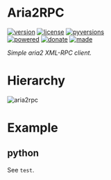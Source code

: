 # Aria2RPC

<badges>[![version](https://img.shields.io/pypi/v/aria2rpc.svg)](https://pypi.org/project/aria2rpc/)
[![license](https://img.shields.io/pypi/l/aria2rpc.svg)](https://pypi.org/project/aria2rpc/)
[![pyversions](https://img.shields.io/pypi/pyversions/aria2rpc.svg)](https://pypi.org/project/aria2rpc/)  
[![powered](https://img.shields.io/badge/Say-Thanks-ddddff.svg)](https://saythanks.io/to/foxe6)
[![donate](https://img.shields.io/badge/Donate-Paypal-0070ba.svg)](https://paypal.me/foxe6)
[![made](https://img.shields.io/badge/Made%20with-PyCharm-red.svg)](https://www.jetbrains.com/pycharm/)
</badges>

<i>Simple aria2 XML-RPC client.</i>

# Hierarchy

![aria2rpc](http://code.foxe6.kozow.com/aria2rpc/aria2rpc.svg)

# Example

## python
See `test`.
